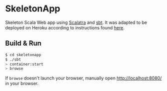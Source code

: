 # SkeletonApp #

Skeleton Scala Web app using [Scalatra](http://scalatra.org/) and [sbt](http://www.scala-sbt.org/).
It was adapted to be deployed on Heroku according to instructions found [here](http://scalatra.org/2.2/guides/deployment/heroku.html).

## Build & Run ##

```sh
$ cd skeletonapp
$ ./sbt
> container:start
> browse
```

If `browse` doesn't launch your browser, manually open [http://localhost:8080/](http://localhost:8080/) in your browser.

